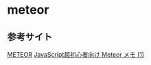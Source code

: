meteor
======================

参考サイト
------
[METEOR](https://www.meteor.com/ "")
[JavaScript超初心者向け Meteor メモ (1)](http://qiita.com/tadfmac/items/a63bb85e5cfb12bbbfc8 "")

